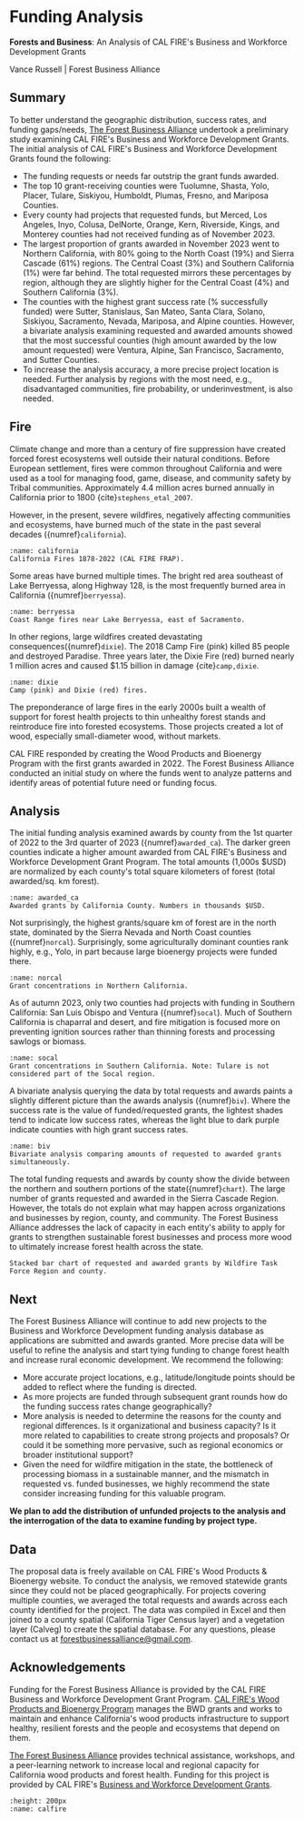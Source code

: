 # Funding Analysis

**Forests and Business**: An Analysis of CAL FIRE's Business and Workforce Development Grants

Vance Russell | Forest Business Alliance

## Summary
To better understand the geographic distribution, success rates, and funding gaps/needs, [The Forest Business Alliance](https://www.forestbusinessalliance.org/) undertook a preliminary study examining CAL FIRE's Business and Workforce Development Grants. The initial analysis of CAL FIRE's Business and Workforce Development Grants found the following:

- The funding requests or needs far outstrip the grant funds awarded.
- The top 10 grant-receiving counties were Tuolumne, Shasta, Yolo, Placer, Tulare, Siskiyou, Humboldt, Plumas, Fresno, and Mariposa Counties. 
- Every county had projects that requested funds, but Merced, Los Angeles, Inyo, Colusa, DelNorte, Orange, Kern, Riverside, Kings, and Monterey counties had not received funding as of November 2023.
- The largest proportion of grants awarded in November 2023 went to Northern California, with 80% going to the North Coast (19%) and Sierra Cascade (61%) regions. The Central Coast (3%) and Southern California (1%) were far behind. The total requested mirrors these percentages by region, although they are slightly higher for the Central Coast (4%) and Southern California (3%).
- The counties with the highest grant success rate (% successfully funded) were Sutter, Stanislaus, San Mateo, Santa Clara, Solano, Siskiyou, Sacramento, Nevada, Mariposa, and Alpine counties. However, a bivariate analysis examining requested and awarded amounts showed that the most successful counties (high amount awarded by the low amount requested) were Ventura, Alpine, San Francisco, Sacramento, and Sutter Counties.
- To increase the analysis accuracy, a more precise project location is needed. Further analysis by regions with the most need, e.g., disadvantaged communities, fire probability, or underinvestment, is also needed.

## Fire
Climate change and more than a century of fire suppression have created forced forest ecosystems well outside their natural conditions. Before European settlement, fires were common throughout California and were used as a tool for managing food, game, disease, and community safety by Tribal communities. Approximately 4.4 million acres burned annually in California prior to 1800 {cite}`stephens_etal_2007`.

However, in the present, severe wildfires, negatively affecting communities and ecosystems, have burned much of the state in the past several decades ({numref}`california`).

```{figure} /figures/california.png
:name: california
California Fires 1878-2022 (CAL FIRE FRAP). 
```

Some areas have burned multiple times. The bright red area southeast of Lake Berryessa, along Highway 128, is the most frequently burned area in California ({numref}`berryessa`).

```{figure} /figures/berryessa.png
:name: berryessa
Coast Range fires near Lake Berryessa, east of Sacramento. 
```

In other regions, large wildfires created devastating consequences({numref}`dixie`). The 2018 Camp Fire (pink) killed 85 people and destroyed Paradise. Three years later, the Dixie Fire (red) burned nearly 1 million acres and caused $1.15 billion in damage {cite}`camp,dixie`.

```{figure} /figures/dixie.png
:name: dixie
Camp (pink) and Dixie (red) fires. 
```

The preponderance of large fires in the early 2000s built a wealth of support for forest health projects to thin unhealthy forest stands and reintroduce fire into forested ecosystems. Those projects created a lot of wood, especially small-diameter wood, without markets. 

CAL FIRE responded by creating the Wood Products and Bioenergy Program with the first grants awarded in 2022. The Forest Business Alliance conducted an initial study on where the funds went to analyze patterns and identify areas of potential future need or funding focus.

## Analysis
The initial funding analysis examined awards by county from the 1st quarter of 2022 to the 3rd quarter of 2023 ({numref}`awarded_ca`). The darker green counties indicate a higher amount awarded from CAL FIRE's Business and Workforce Development Grant Program. The total amounts (1,000s $USD) are normalized by each county's total square kilometers of forest (total awarded/sq. km forest).

```{figure} /figures/awarded_ca.png
:name: awarded_ca
Awarded grants by California County. Numbers in thousands $USD. 
```

Not surprisingly, the highest grants/square km of forest are in the north state, dominated by the Sierra Nevada and North Coast counties ({numref}`norcal`). Surprisingly, some agriculturally dominant counties rank highly, e.g., Yolo, in part because large bioenergy projects were funded there.

```{figure} /figures/norcal.png
:name: norcal
Grant concentrations in Northern California. 
```

As of autumn 2023, only two counties had projects with funding in Southern California: San Luis Obispo and Ventura ({numref}`socal`). Much of Southern California is chaparral and desert, and fire mitigation is focused more on preventing ignition sources rather than thinning forests and processing sawlogs or biomass.

```{figure} /figures/socal.png
:name: socal
Grant concentrations in Southern California. Note: Tulare is not considered part of the Socal region.
```

A bivariate analysis querying the data by total requests and awards paints a slightly different picture than the awards analysis ({numref}`biv`). Where the success rate is the value of funded/requested grants, the lightest shades tend to indicate low success rates, whereas the light blue to dark purple indicate counties with high grant success rates.

```{figure} /figures/biv.png
:name: biv
Bivariate analysis comparing amounts of requested to awarded grants simultaneously.
```

The total funding requests and awards by county show the divide between the northern and southern portions of the state({numref}`chart`). The large number of grants requested and awarded in the Sierra Cascade Region. However, the totals do not explain what may happen across organizations and businesses by region, county, and community. The Forest Business Alliance addresses the lack of capacity in each entity's ability to apply for grants to strengthen sustainable forest businesses and process more wood to ultimately increase forest health across the state.

```{figure} /figures/chart.png
Stacked bar chart of requested and awarded grants by Wildfire Task Force Region and county.
```

## Next
The Forest Business Alliance will continue to add new projects to the Business and Workforce Development funding analysis database as applications are submitted and awards granted. More precise data will be useful to refine the analysis and start tying funding to change forest health and increase rural economic development. We recommend the following:

- More accurate project locations, e.g., latitude/longitude points should be added to reflect where the funding is directed.
- As more projects are funded through subsequent grant rounds how do the funding success rates change geographically?
- More analysis is needed to determine the reasons for the county and regional differences. Is it organizational and business capacity? Is it more related to capabilities to create strong projects and proposals? Or could it be something more pervasive, such as regional economics or broader institutional support?
- Given the need for wildfire mitigation in the state, the bottleneck of processing biomass in a sustainable manner, and the mismatch in requested vs. funded businesses, we highly recommend the state consider increasing funding for this valuable program.

**We plan to add the distribution of unfunded projects to the analysis and the interrogation of the data to examine funding by project type.**

## Data
The proposal data is freely available on CAL FIRE's Wood Products & Bioenergy website. To conduct the analysis, we removed statewide grants since they could not be placed geographically. For projects covering multiple counties, we averaged the total requests and awards across each county identified for the project. The data was compiled in Excel and then joined to a county spatial (California Tiger Census layer) and a vegetation layer (Calveg) to create the spatial database. For any questions, please contact us at forestbusinessalliance@gmail.com.

## Acknowledgements
Funding for the Forest Business Alliance is provided by the CAL FIRE Business and Workforce Development Grant Program. [CAL FIRE's Wood Products and Bioenergy Program](https://www.fire.ca.gov/what-we-do/natural-resource-management/environmental-protection-program/wood-products-and-bioenergy) manages the BWD grants and works to maintain and enhance California's wood products infrastructure to support healthy, resilient forests and the people and ecosystems that depend on them.

[The Forest Business Alliance](https://www.forestbusinessalliance.org/) provides technical assistance, workshops, and a peer-learning network to increase local and regional capacity for California wood products and forest health. Funding for this project is provided by CAL FIRE's [Business and Workforce Development Grants](https://www.youtube.com/watch?v=ycVSe4K3EZQ).

```{image} /calfire.png
:height: 200px
:name: calfire
```